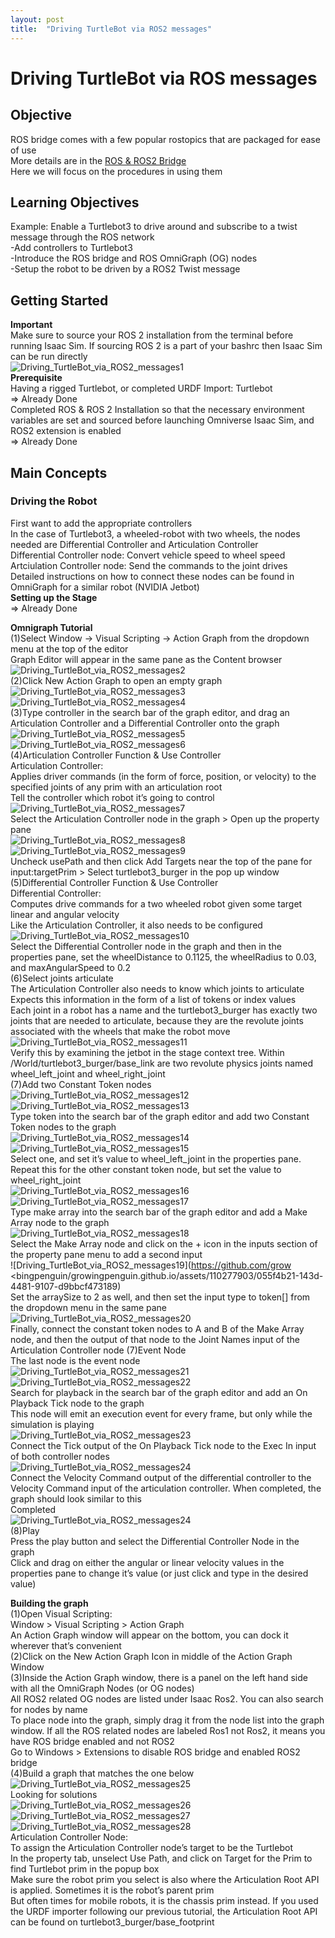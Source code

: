 ```yaml
---
layout: post
title:  "Driving TurtleBot via ROS2 messages"
---
```


# Driving TurtleBot via ROS messages
## Objective
ROS bridge comes with a few popular rostopics that are packaged for ease of use <br/>
More details are in the [ROS & ROS2 Bridge](https://docs.omniverse.nvidia.com/isaacsim/latest/features/external_communication/ext_omni_isaac_ros_bridge.html#isaac-sim-ros-bridge) <br/>
Here we will focus on the procedures in using them <br/>

## Learning Objectives
Example: Enable a Turtlebot3 to drive around and subscribe to a twist message through the ROS network <br/>
-Add controllers to Turtlebot3 <br/>
-Introduce the ROS bridge and ROS OmniGraph (OG) nodes <br/>
-Setup the robot to be driven by a ROS2 Twist message <br/>

## Getting Started
**Important** <br/>
Make sure to source your ROS 2 installation from the terminal before running Isaac Sim. If sourcing ROS 2 is a part of your bashrc then Isaac Sim can be run directly <br/>
![Driving_TurtleBot_via_ROS2_messages1](https://github.com/growingpenguin/growingpenguin.github.io/assets/110277903/2329fe05-efcf-4a7b-93e3-e982195a5ae8) <br/>
**Prerequisite** <br/>
Having a rigged Turtlebot, or completed URDF Import: Turtlebot <br/>
=> Already Done <br/>
Completed ROS & ROS 2 Installation so that the necessary environment variables are set and sourced before launching Omniverse Isaac Sim, and ROS2 extension is enabled <br/>
=> Already Done <br/>

## Main Concepts
### Driving the Robot
First want to add the appropriate controllers <br/>
In the case of Turtlebot3, a wheeled-robot with two wheels, the nodes needed are Differential Controller and Articulation Controller <br/>
Differential Controller node: Convert vehicle speed to wheel speed <br/>
Artciulation Controller node: Send the commands to the joint drives <br/>
Detailed instructions on how to connect these nodes can be found in OmniGraph for a similar robot (NVIDIA Jetbot) <br/>
**Setting up the Stage** <br/>
=> Already Done <br/>

**Omnigraph Tutorial** <br/>
(1)Select Window -> Visual Scripting -> Action Graph from the dropdown menu at the top of the editor <br/>
Graph Editor will appear in the same pane as the Content browser <br/>
![Driving_TurtleBot_via_ROS2_messages2](https://github.com/growingpenguin/growingpenguin.github.io/assets/110277903/7adf27ba-35e5-48ae-abc2-03984f67fa09) <br/>
(2)Click New Action Graph to open an empty graph <br/>
![Driving_TurtleBot_via_ROS2_messages3](https://github.com/growingpenguin/growingpenguin.github.io/assets/110277903/aede3de3-e4ba-40d0-b7a8-b3539d3b125b) <br/>
![Driving_TurtleBot_via_ROS2_messages4](https://github.com/growingpenguin/growingpenguin.github.io/assets/110277903/ad9b3269-71e6-4704-92a2-4ad878560fe3) <br/>
(3)Type controller in the search bar of the graph editor, and drag an Articulation Controller and a Differential Controller onto the graph <br/>
![Driving_TurtleBot_via_ROS2_messages5](https://github.com/growingpenguin/growingpenguin.github.io/assets/110277903/9d1bbd52-2b15-480b-9f5b-b86965511212) <br/>
![Driving_TurtleBot_via_ROS2_messages6](https://github.com/growingpenguin/growingpenguin.github.io/assets/110277903/7ceaf649-c949-4f52-acb3-0a886816cc8d) <br/>
(4)Articulation Controller Function & Use Controller <br/>
Articulation Controller: <br/>
Applies driver commands (in the form of force, position, or velocity) to the specified joints of any prim with an articulation root <br/>
Tell the controller which robot it’s going to control <br/>
![Driving_TurtleBot_via_ROS2_messages7](https://github.com/growingpenguin/growingpenguin.github.io/assets/110277903/6f96abf9-2b1d-4da7-9d1a-233769178e7e) <br/>
Select the Articulation Controller node in the graph > Open up the property pane <br/>
![Driving_TurtleBot_via_ROS2_messages8](https://github.com/growingpenguin/growingpenguin.github.io/assets/110277903/191eb5ff-6ea6-4806-9e14-e8e4eea2f771) <br/>
![Driving_TurtleBot_via_ROS2_messages9](https://github.com/growingpenguin/growingpenguin.github.io/assets/110277903/277bba7a-ec90-40b5-842d-d0680c80504b) <br/>
Uncheck usePath and then click Add Targets near the top of the pane for input:targetPrim > Select turtlebot3_burger in the pop up window <br/>
(5)Differential Controller Function & Use Controller <br/>
Differential Controller: <br/>
Computes drive commands for a two wheeled robot given some target linear and angular velocity <br/>
Like the Articulation Controller, it also needs to be configured <br/>
![Driving_TurtleBot_via_ROS2_messages10](https://github.com/growingpenguin/growingpenguin.github.io/assets/110277903/dd47023b-416d-4323-a8af-2091a72e07c0) <br/>
Select the Differential Controller node in the graph and then in the properties pane, set the wheelDistance to 0.1125, the wheelRadius to 0.03, and maxAngularSpeed to 0.2 <br/>
(6)Select joints articulate <br/>
The Articulation Controller also needs to know which joints to articulate <br/>
Expects this information in the form of a list of tokens or index values <br/>
Each joint in a robot has a name and the turtlebot3_burger has exactly two joints that are needed to articulate, because they are the revolute joints associated with the wheels that make the robot move <br/>
![Driving_TurtleBot_via_ROS2_messages11](https://github.com/growingpenguin/growingpenguin.github.io/assets/110277903/642d1c3d-c18c-4c97-b0ad-f7eb8774ec75) <br/>
Verify this by examining the jetbot in the stage context tree. Within /World/turtlebot3_burger/base_link are two revolute physics joints named wheel_left_joint and wheel_right_joint <br/>
(7)Add two Constant Token nodes <br/>
![Driving_TurtleBot_via_ROS2_messages12](https://github.com/growingpenguin/growingpenguin.github.io/assets/110277903/98477be2-0216-4942-b882-5709b82f96d5) <br/>
![Driving_TurtleBot_via_ROS2_messages13](https://github.com/growingpenguin/growingpenguin.github.io/assets/110277903/4ad19ccd-857c-4bf3-b2c0-9bbb6ff9ac62) <br/>
Type token into the search bar of the graph editor and add two Constant Token nodes to the graph <br/>
![Driving_TurtleBot_via_ROS2_messages14](https://github.com/growingpenguin/growingpenguin.github.io/assets/110277903/57a1ff79-dd54-4b36-a355-106feca2db96) <br/>
![Driving_TurtleBot_via_ROS2_messages15](https://github.com/growingpenguin/growingpenguin.github.io/assets/110277903/f20af7d8-8321-4398-ace3-181fad592f4b) <br/>
Select one, and set it’s value to wheel_left_joint in the properties pane. Repeat this for the other constant token node, but set the value to wheel_right_joint <br/>
![Driving_TurtleBot_via_ROS2_messages16](https://github.com/growingpenguin/growingpenguin.github.io/assets/110277903/d16594a8-2563-4123-a9f9-99874c901bca) <br/>
![Driving_TurtleBot_via_ROS2_messages17](https://github.com/growingpenguin/growingpenguin.github.io/assets/110277903/d2ce5232-b527-4a94-95cc-86939c2a9e10) <br/>
Type make array into the search bar of the graph editor and add a Make Array node to the graph <br/>
![Driving_TurtleBot_via_ROS2_messages18](https://github.com/growingpenguin/growingpenguin.github.io/assets/110277903/3df4317d-6694-4f03-8fab-29eb5e4ce3d8) <br/>
Select the Make Array node and click on the + icon in the inputs section of the property pane menu to add a second input <br/>
![Driving_TurtleBot_via_ROS2_messages19](https://github.com/grow <bingpenguin/growingpenguin.github.io/assets/110277903/055f4b21-143d-4481-9107-d9bbcf473189) <br/>
Set the arraySize to 2 as well, and then set the input type to token[] from the dropdown menu in the same pane <br/>
![Driving_TurtleBot_via_ROS2_messages20](https://github.com/growingpenguin/growingpenguin.github.io/assets/110277903/401d4e7b-aded-4a12-96b5-78b98574643c) <br/>
Finally, connect the constant token nodes to A and B of the Make Array node, and then the output of that node to the Joint Names input of the Articulation Controller node
(7)Event Node <br/>
The last node is the event node <br/>
![Driving_TurtleBot_via_ROS2_messages21](https://github.com/growingpenguin/growingpenguin.github.io/assets/110277903/8194e856-12e0-48b9-ad37-27e079f9684a) <br/>
![Driving_TurtleBot_via_ROS2_messages22](https://github.com/growingpenguin/growingpenguin.github.io/assets/110277903/3fc215df-fefc-4ce2-b9a6-7b706f00bead) <br/>
Search for playback in the search bar of the graph editor and add an On Playback Tick node to the graph <br/>
This node will emit an execution event for every frame, but only while the simulation is playing <br/>
![Driving_TurtleBot_via_ROS2_messages23](https://github.com/growingpenguin/growingpenguin.github.io/assets/110277903/54f48486-d294-495f-a05d-511884d84726) <br/>
Connect the Tick output of the On Playback Tick node to the Exec In input of both controller nodes <br/>
![Driving_TurtleBot_via_ROS2_messages24](https://github.com/growingpenguin/growingpenguin.github.io/assets/110277903/7686a9bc-83b4-4db7-b1ab-3fcb1d881cc3) <br/>
Connect the Velocity Command output of the differential controller to the Velocity Command input of the articulation controller. When completed, the graph should look similar to this <br/>
Completed <br/>
![Driving_TurtleBot_via_ROS2_messages24](https://github.com/growingpenguin/growingpenguin.github.io/assets/110277903/7686a9bc-83b4-4db7-b1ab-3fcb1d881cc3) <br/>
(8)Play <br/>
Press the play button and select the Differential Controller Node in the graph <br/>
Click and drag on either the angular or linear velocity values in the properties pane to change it’s value (or just click and type in the desired value) <br/>


**Building the graph** <br/>
(1)Open Visual Scripting: <br/>
Window > Visual Scripting > Action Graph <br/>
An Action Graph window will appear on the bottom, you can dock it wherever that’s convenient <br/>
(2)Click on the New Action Graph Icon in middle of the Action Graph Window <br/>
(3)Inside the Action Graph window, there is a panel on the left hand side with all the OmniGraph Nodes (or OG nodes) <br/>
All ROS2 related OG nodes are listed under Isaac Ros2. You can also search for nodes by name <br/>
To place node into the graph, simply drag it from the node list into the graph window. If all the ROS related nodes are labeled Ros1 not Ros2, it means you have ROS bridge enabled and not ROS2 <br/>
Go to Windows > Extensions to disable ROS bridge and enabled ROS2 bridge <br/>
(4)Build a graph that matches the one below <br/>
![Driving_TurtleBot_via_ROS2_messages25](https://github.com/growingpenguin/growingpenguin.github.io/assets/110277903/70144abb-a984-4855-acb4-ceb4c9cce1ad) <br/>
Looking for solutions <br/>
![Driving_TurtleBot_via_ROS2_messages26](https://github.com/growingpenguin/growingpenguin.github.io/assets/110277903/26c21d42-950a-48fb-b77c-f17d776015a1) <br/>
![Driving_TurtleBot_via_ROS2_messages27](https://github.com/growingpenguin/growingpenguin.github.io/assets/110277903/734f7a91-80e1-435d-aa5f-ab53637ef75f) <br/>
![Driving_TurtleBot_via_ROS2_messages28](https://github.com/growingpenguin/growingpenguin.github.io/assets/110277903/c96779cf-7f02-47d4-9b2a-44012bcb4bb9) <br/>
Articulation Controller Node: <br/> 
To assign the Articulation Controller node’s target to be the Turtlebot <br/> 
In the property tab, unselect Use Path, and click on Target for the Prim to find Turtlebot prim in the popup box <br/> 
Make sure the robot prim you select is also where the Articulation Root API is applied. Sometimes it is the robot’s parent prim <br/> 
But often times for mobile robots, it is the chassis prim instead. If you used the URDF importer following our previous tutorial, the Articulation Root API can be found on turtlebot3_burger/base_footprint <br/> 





